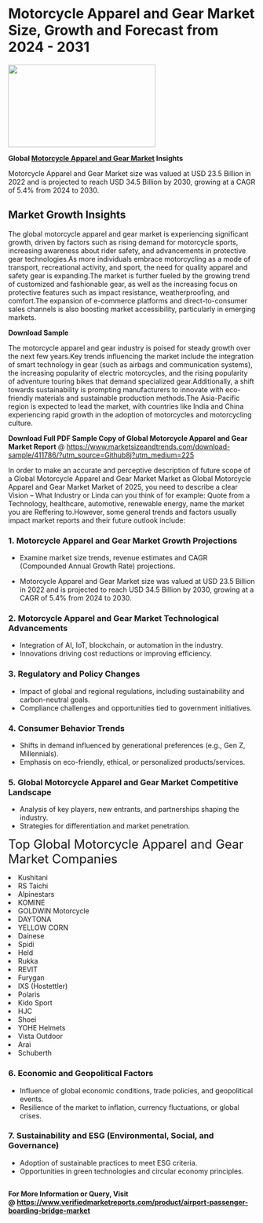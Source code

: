<H1>Motorcycle Apparel and Gear Market Size, Growth and Forecast from 2024 - 2031</H1><img class="aligncenter size-medium wp-image-584254" src="https://thirdeyenews.in/wp-content/uploads/2024/09/Global-Market-Research-300x168.jpeg" alt="" width="300" height="168" /><p><strong>Global&nbsp;<a href="https://www.marketsizeandtrends.com/download-sample/411786/?utm_source=Github8j?utm_medium=225">Motorcycle Apparel and Gear Market</a> Insights</strong></p><p>Motorcycle Apparel and Gear Market size was valued at USD 23.5 Billion in 2022 and is projected to reach USD 34.5 Billion by 2030, growing at a CAGR of 5.4% from 2024 to 2030.</p><p><h2>Market Growth Insights</h2> <p>The global motorcycle apparel and gear market is experiencing significant growth, driven by factors such as rising demand for motorcycle sports, increasing awareness about rider safety, and advancements in protective gear technologies.As more individuals embrace motorcycling as a mode of transport, recreational activity, and sport, the need for quality apparel and safety gear is expanding.The market is further fueled by the growing trend of customized and fashionable gear, as well as the increasing focus on protective features such as impact resistance, weatherproofing, and comfort.The expansion of e-commerce platforms and direct-to-consumer sales channels is also boosting market accessibility, particularly in emerging markets.</p> <p><strong>Download Sample</strong></p> <p>The motorcycle apparel and gear industry is poised for steady growth over the next few years.Key trends influencing the market include the integration of smart technology in gear (such as airbags and communication systems), the increasing popularity of electric motorcycles, and the rising popularity of adventure touring bikes that demand specialized gear.Additionally, a shift towards sustainability is prompting manufacturers to innovate with eco-friendly materials and sustainable production methods.The Asia-Pacific region is expected to lead the market, with countries like India and China experiencing rapid growth in the adoption of motorcycles and motorcycling culture.</p> <p><span class=""><strong>Download Full PDF Sample Copy of Global Motorcycle Apparel and Gear Market Report</strong> @ <a href="https://www.marketsizeandtrends.com/download-sample/411786/?utm_source=Github8j?utm_medium=225" target="_blank">https://www.marketsizeandtrends.com/download-sample/411786/?utm_source=Github8j?utm_medium=225</a></span></p><p>In order to make an accurate and perceptive description of future scope of a Global&nbsp;Motorcycle Apparel and Gear Market Market as Global&nbsp;Motorcycle Apparel and Gear Market Market of 2025, you need to describe a clear Vision &ndash; What Industry or Linda can you think of for example: Quote from a Technology, healthcare, automotive, renewable energy, name the market you are Reffering to.However, some general trends and factors usually impact market reports and their future outlook include:</p><h3>1.&nbsp;<strong>Motorcycle Apparel and Gear Market Growth Projections</strong></h3><ul><li>Examine market size trends, revenue estimates and CAGR (Compounded Annual Growth Rate) projections.</li><li><p>Motorcycle Apparel and Gear Market size was valued at USD 23.5 Billion in 2022 and is projected to reach USD 34.5 Billion by 2030, growing at a CAGR of 5.4% from 2024 to 2030.</p></li></ul><h3>2.&nbsp;<strong>Motorcycle Apparel and Gear Market Technological Advancements</strong></h3><ul><li>Integration of AI, IoT, blockchain, or automation in the industry.</li><li>Innovations driving cost reductions or improving efficiency.</li></ul><h3>3.&nbsp;<strong>Regulatory and Policy Changes</strong></h3><ul><li>Impact of global and regional regulations, including sustainability and carbon-neutral goals.</li><li>Compliance challenges and opportunities tied to government initiatives.</li></ul><h3>4.&nbsp;<strong>Consumer Behavior Trends</strong></h3><ul><li>Shifts in demand influenced by generational preferences (e.g., Gen Z, Millennials).</li><li>Emphasis on eco-friendly, ethical, or personalized products/services.</li></ul><h3>5.&nbsp;<strong>Global Motorcycle Apparel and Gear Market Competitive Landscape</strong></h3><ul><li>Analysis of key players, new entrants, and partnerships shaping the industry.</li><li>Strategies for differentiation and market penetration.</li></ul><p data-pm-slice="1 1 []"><span style="color: inherit; font-family: inherit; font-size: 25px;">Top Global Motorcycle Apparel and Gear Market Companies</span></p><div class="" data-test-id=""><p><li>Kushitani</li><li> RS Taichi</li><li> Alpinestars</li><li> KOMINE</li><li> GOLDWIN Motorcycle</li><li> DAYTONA</li><li> YELLOW CORN</li><li> Dainese</li><li> Spidi</li><li> Held</li><li> Rukka</li><li> REVIT</li><li> Furygan</li><li> IXS (Hostettler)</li><li> Polaris</li><li> Kido Sport</li><li> HJC</li><li> Shoei</li><li> YOHE Helmets</li><li> Vista Outdoor</li><li> Arai</li><li> Schuberth</li></p></div><h3>6.&nbsp;<strong>Economic and Geopolitical Factors</strong></h3><ul><li>Influence of global economic conditions, trade policies, and geopolitical events.</li><li>Resilience of the market to inflation, currency fluctuations, or global crises.</li></ul><h3>7.&nbsp;<strong>Sustainability and ESG (Environmental, Social, and Governance)</strong></h3><ul><li>Adoption of sustainable practices to meet ESG criteria.</li><li>Opportunities in green technologies and circular economy principles.</li></ul><h2><strong style="font-size: 14px;">For More Information or Query, Visit @&nbsp;</strong><a style="background-color: #ffffff; font-size: 14px;" href="https://www.marketsizeandtrends.com/report/motorcycle-apparel-and-gear-market/" target="_blank">https://www.verifiedmarketreports.com/product/airport-passenger-boarding-bridge-market</a></h2>